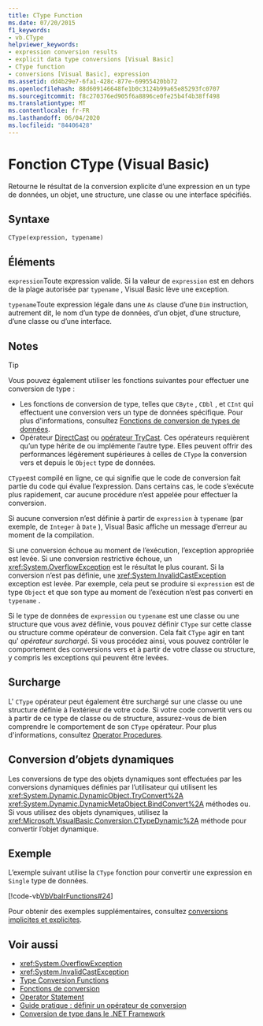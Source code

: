 ```yaml
---
title: CType Function
ms.date: 07/20/2015
f1_keywords:
- vb.CType
helpviewer_keywords:
- expression conversion results
- explicit data type conversions [Visual Basic]
- CType function
- conversions [Visual Basic], expression
ms.assetid: dd4b29e7-6fa1-428c-877e-69955420bb72
ms.openlocfilehash: 88d609146648fe1b0c3124b99a65e85293fc0707
ms.sourcegitcommit: f8c270376ed905f6a8896ce0fe25b4f4b38ff498
ms.translationtype: MT
ms.contentlocale: fr-FR
ms.lasthandoff: 06/04/2020
ms.locfileid: "84406428"
---
```

# <a name="ctype-function-visual-basic"></a>Fonction CType (Visual Basic)

Retourne le résultat de la conversion explicite d’une expression en un type de données, un objet, une structure, une classe ou une interface spécifiés.

## <a name="syntax"></a>Syntaxe

```vb
CType(expression, typename)
```

## <a name="parts"></a>Éléments

`expression`Toute expression valide. Si la valeur de `expression` est en dehors de la plage autorisée par `typename` , Visual Basic lève une exception.

`typename`Toute expression légale dans une `As` clause d’une `Dim` instruction, autrement dit, le nom d’un type de données, d’un objet, d’une structure, d’une classe ou d’une interface.

## <a name="remarks"></a>Notes

> [!TIP]
> Vous pouvez également utiliser les fonctions suivantes pour effectuer une conversion de type :
>
> - Les fonctions de conversion de type, telles que `CByte` , `CDbl` , et `CInt` qui effectuent une conversion vers un type de données spécifique. Pour plus d'informations, consultez [Fonctions de conversion de types de données](type-conversion-functions.md).
> - Opérateur [DirectCast](../operators/directcast-operator.md) ou [opérateur TryCast](../operators/trycast-operator.md). Ces opérateurs requièrent qu’un type hérite de ou implémente l’autre type. Elles peuvent offrir des performances légèrement supérieures à celles de `CType` la conversion vers et depuis le `Object` type de données.

`CType`est compilé en ligne, ce qui signifie que le code de conversion fait partie du code qui évalue l’expression. Dans certains cas, le code s’exécute plus rapidement, car aucune procédure n’est appelée pour effectuer la conversion.

Si aucune conversion n’est définie à partir de `expression` à `typename` (par exemple, de `Integer` à `Date` ), Visual Basic affiche un message d’erreur au moment de la compilation.

Si une conversion échoue au moment de l’exécution, l’exception appropriée est levée. Si une conversion restrictive échoue, un <xref:System.OverflowException> est le résultat le plus courant. Si la conversion n’est pas définie, une <xref:System.InvalidCastException> exception est levée. Par exemple, cela peut se produire si `expression` est de type `Object` et que son type au moment de l’exécution n’est pas converti en `typename` .

Si le type de données de `expression` ou `typename` est une classe ou une structure que vous avez définie, vous pouvez définir `CType` sur cette classe ou structure comme opérateur de conversion. Cela fait `CType` agir en tant qu' *opérateur surchargé*. Si vous procédez ainsi, vous pouvez contrôler le comportement des conversions vers et à partir de votre classe ou structure, y compris les exceptions qui peuvent être levées.

## <a name="overloading"></a>Surcharge

L' `CType` opérateur peut également être surchargé sur une classe ou une structure définie à l’extérieur de votre code. Si votre code convertit vers ou à partir de ce type de classe ou de structure, assurez-vous de bien comprendre le comportement de son `CType` opérateur. Pour plus d'informations, consultez [Operator Procedures](../../programming-guide/language-features/procedures/operator-procedures.md).

## <a name="converting-dynamic-objects"></a>Conversion d’objets dynamiques

Les conversions de type des objets dynamiques sont effectuées par les conversions dynamiques définies par l’utilisateur qui utilisent les <xref:System.Dynamic.DynamicObject.TryConvert%2A> <xref:System.Dynamic.DynamicMetaObject.BindConvert%2A> méthodes ou. Si vous utilisez des objets dynamiques, utilisez la <xref:Microsoft.VisualBasic.Conversion.CTypeDynamic%2A> méthode pour convertir l’objet dynamique.

## <a name="example"></a>Exemple

L’exemple suivant utilise la `CType` fonction pour convertir une expression en `Single` type de données.

[!code-vb[VbVbalrFunctions#24](~/samples/snippets/visualbasic/VS_Snippets_VBCSharp/VbVbalrFunctions/VB/Class1.vb#24)]

Pour obtenir des exemples supplémentaires, consultez [conversions implicites et explicites](../../programming-guide/language-features/data-types/implicit-and-explicit-conversions.md).

## <a name="see-also"></a>Voir aussi

- <xref:System.OverflowException>
- <xref:System.InvalidCastException>
- [Type Conversion Functions](type-conversion-functions.md)
- [Fonctions de conversion](conversion-functions.md)
- [Operator Statement](../statements/operator-statement.md)
- [Guide pratique : définir un opérateur de conversion](../../programming-guide/language-features/procedures/how-to-define-a-conversion-operator.md)
- [Conversion de type dans le .NET Framework](../../../standard/base-types/type-conversion.md)
